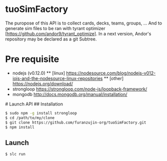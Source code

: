 # tuoSimFactory
The puropose of this API is to collect cards, decks, teams, groups, ... And to generate sim files to be ran with tyrant optimizer [https://github.com/andor9/tyrant_optimize].
In a next version, Andor's repository may be declared as a git Subtree.
# Pre requisite
* nodejs (v0.12.0)
** [linux] https://nodesource.com/blog/nodejs-v012-iojs-and-the-nodesource-linux-repositories
** [other] https://nodejs.org/download/
* strongloop https://strongloop.com/node-js/loopback-framework/
* mongodb http://docs.mongodb.org/manual/installation/

# Launch API
## Installation
```bash
$ sudo npm -g install strongloop
$ cd /path/to/my/clone
$ git clone https://github.com/furanzujin-org/tuoSimFactory.git
$ npm install
```
## Launch
```bash
$ slc run
```
